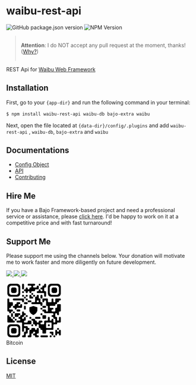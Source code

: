 # waibu-rest-api

![GitHub package.json version](https://img.shields.io/github/package-json/v/ardhi/waibu-rest-api) ![NPM Version](https://img.shields.io/npm/v/waibu-rest-api)

> <br />**Attention**: I do NOT accept any pull request at the moment, thanks! ([Why?](CONTRIBUTING.md))<br /><br />

REST Api for [Waibu Web Framework](https://github.com/ardhi/waibu)

## Installation

First, go to your ```{app-dir}``` and run the following command in your terminal:

```bash
$ npm install waibu-rest-api waibu-db bajo-extra waibu
```

Next, open the file located at ```{data-dir}/config/.plugins``` and add ```waibu-rest-api``` , ```waibu-db```, ```bajo-extra``` and ```waibu```

## Documentations

- [Config Object](tutorial/00-config.md)
- [API](https://ardhi.github.io/waibu-rest-api)
- [Contributing](CONTRIBUTING.md)

## Hire Me

If you have a Bajo Framework-based project and need a professional service or assistance, please <a href="https://github.com/ardhi#professional-service">click here</a>. I'd be happy to work on it at a competitive price and with fast turnaround!

## Support Me

Please support me using the channels below. Your donation will motivate me to work faster and more diligently on future development.

<a href="https://github.com/sponsors/ardhi">
  <img src="https://img.shields.io/badge/Github-slategrey?style=flat&logo=github" height="50">
</a>
<a href="https://www.patreon.com/bajoframework">
  <img src="https://img.shields.io/badge/Patreon-f2c3b2?style=flat&logo=patreon" height="50">
</a>
<a href="https://www.paypal.com/ncp/payment/EWLERL7SCUU64">
  <img src="https://img.shields.io/badge/Paypal-blue?style=flat&logo=paypal" height="50">
</a>

<p>
<div><img alt="bc1qwtv78cwp9ef8hnqaw84fxg5856l0pggqe32g6f" src="docs/static/bitcoin.jpeg" width="150" height="150" /><br>Bitcoin</div>
</p>

## License

[MIT](LICENSE)
